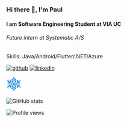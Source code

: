 ### Hi there 👋, I'm Paul
#### I am Software Engineering Student at VIA UC
###### Future intern at Systematic A/S

Skills: Java/Android/Flutter/.NET/Azure



[<img src='https://cdn.jsdelivr.net/npm/simple-icons@3.0.1/icons/github.svg' alt='github' height='40'>](https://github.com/PaulBujor)  [<img src='https://cdn.jsdelivr.net/npm/simple-icons@3.0.1/icons/linkedin.svg' alt='linkedin' height='40'>](https://www.linkedin.com/in/paul-bujor/)  

<a href='https://archiveprogram.github.com/'><img src='https://raw.githubusercontent.com/acervenky/animated-github-badges/master/assets/acbadge.gif' width='40' height='40'></a> 

![GitHub stats](https://github-readme-stats.vercel.app/api?username=PaulBujor&show_icons=true)  

![Profile views](https://gpvc.arturio.dev/PaulBujor)  
